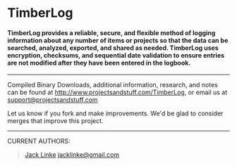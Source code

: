 # TimberLog #
#### TimberLog provides a reliable, secure, and flexible method of logging information about any number of items or projects so that the data can be searched, analyzed, exported, and shared as needed. TimberLog uses encryption, checksums, and sequential date validation to ensure entries are not modified after they have been entered in the logbook. ####

---

Compiled Binary Downloads, additional information, research, and notes can be found at http://www.projectsandstuff.com/TimberLog, or email us at support@projectsandstuff.com

Let us know if you fork and make improvements. We'd be glad to consider merges that improve this project.

---

CURRENT AUTHORS:

> [Jack Linke](http://www.jacklinke.com)
jacklinke@gmail.com
